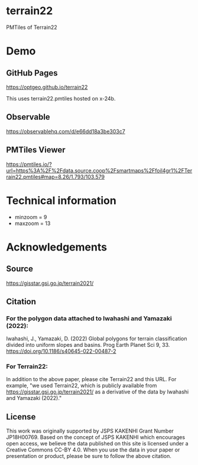 # terrain22
PMTiles of Terrain22

# Demo
## GitHub Pages
https://optgeo.github.io/terrain22

This uses terrain22.pmtiles hosted on x-24b.

## Observable
https://observablehq.com/d/e66dd18a3be303c7

## PMTiles Viewer
https://pmtiles.io/?url=https%3A%2F%2Fdata.source.coop%2Fsmartmaps%2Ffoil4gr1%2FTerrain22.pmtiles#map=8.26/1.793/103.579

# Technical information
- minzoom = 9
- maxzoom = 13

# Acknowledgements
## Source
https://gisstar.gsi.go.jp/terrain2021/

## Citation
### For the polygon data attached to Iwahashi and Yamazaki (2022):
Iwahashi, J., Yamazaki, D. (2022) Global polygons for terrain classification divided into uniform slopes and basins. Prog Earth Planet Sci 9, 33. https://doi.org/10.1186/s40645-022-00487-2

### For Terrain22:
In addition to the above paper, please cite Terrain22 and this URL. For example, "we used Terrain22, which is publicly available from https://gisstar.gsi.go.jp/terrain2021/ as a derivative of the data by Iwahashi and Yamazaki (2022)."

## License
This work was originally supported by JSPS KAKENHI Grant Number JP18H00769.
Based on the concept of JSPS KAKENHI which encourages open access, we believe the data published on this site is licensed under a Creative Commons CC-BY 4.0.
When you use the data in your paper or presentation or product, please be sure to follow the above citation.
